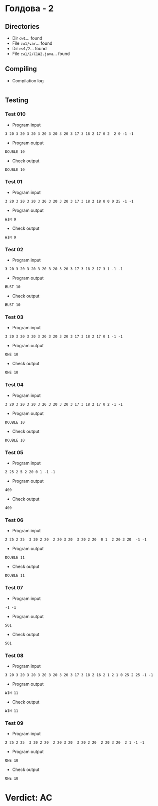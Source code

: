 # Голдова - 2
## Directories
- Dir `cw1`... found
- File `cw1/var`... found
- Dir `cw1/2`... found
- File `cw1/2/C1W2.java`... found
## Compiling
- Compilation log
```

```
## Testing
### Test 010
- Program input
```
3 20 3 20 3 20 3 20 3 20 3 20 3 17 3 18 2 17 0 2  2 0 -1 -1

```
- Program output
```
DOUBLE 10

```
- Check output
```
DOUBLE 10

```
### Test 01
- Program input
```
3 20 3 20 3 20 3 20 3 20 3 20 3 17 3 18 2 18 0 0 0 25 -1 -1

```
- Program output
```
WIN 9

```
- Check output
```
WIN 9

```
### Test 02
- Program input
```
3 20 3 20 3 20 3 20 3 20 3 20 3 17 3 18 2 17 3 1 -1 -1

```
- Program output
```
BUST 10

```
- Check output
```
BUST 10

```
### Test 03
- Program input
```
3 20 3 20 3 20 3 20 3 20 3 20 3 17 3 18 2 17 0 1 -1 -1

```
- Program output
```
ONE 10

```
- Check output
```
ONE 10

```
### Test 04
- Program input
```
3 20 3 20 3 20 3 20 3 20 3 20 3 17 3 18 2 17 0 2 -1 -1

```
- Program output
```
DOUBLE 10

```
- Check output
```
DOUBLE 10

```
### Test 05
- Program input
```
2 25 2 5 2 20 0 1 -1 -1

```
- Program output
```
400

```
- Check output
```
400

```
### Test 06
- Program input
```
2 25 2 25  3 20 2 20  2 20 3 20  3 20 2 20  0 1  2 20 3 20  -1 -1

```
- Program output
```
DOUBLE 11

```
- Check output
```
DOUBLE 11

```
### Test 07
- Program input
```
-1 -1

```
- Program output
```
501

```
- Check output
```
501

```
### Test 08
- Program input
```
3 20 3 20 3 20 3 20 3 20 3 20 3 17 3 18 2 16 2 1 2 1 0 25 2 25 -1 -1

```
- Program output
```
WIN 11

```
- Check output
```
WIN 11

```
### Test 09
- Program input
```
2 25 2 25  3 20 2 20  2 20 3 20  3 20 2 20  2 20 3 20  2 1 -1 -1

```
- Program output
```
ONE 10

```
- Check output
```
ONE 10

```
# Verdict: AC
